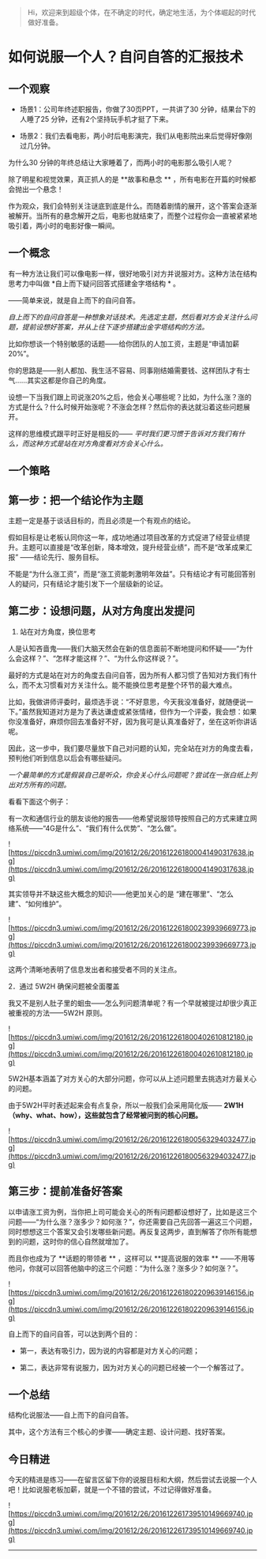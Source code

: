 > Hi，欢迎来到超级个体，在不确定的时代，确定地生活，为个体崛起的时代做好准备。

# 如何说服一个人？自问自答的汇报技术

## 一个观察

* 场景1：公司年终述职报告，你做了30页PPT，一共讲了30 分钟，结果台下的人睡了25 分钟，还有2个坚持玩手机才挺了下来。

* 场景2：我们去看电影，两小时后电影演完，我们从电影院出来后觉得好像刚过几分钟。

为什么30 分钟的年终总结让大家睡着了，而两小时的电影那么吸引人呢？

除了明星和视觉效果，真正抓人的是 **故事和悬念 ** ，所有电影在开篇的时候都会抛出一个悬念！

作为观众，我们会特别关注谜底到底是什么。而随着剧情的展开，这个答案会逐渐被解开。当所有的悬念解开之后，电影也就结束了，而整个过程你会一直被紧紧地吸引着，两小时的电影好像一瞬间。

## 一个概念

有一种方法让我们可以像电影一样，很好地吸引对方并说服对方。这种方法在结构思考力中叫做 *自上而下疑问回答式搭建金字塔结构 * 。

——简单来说，就是自上而下的自问自答。

 *自上而下的自问自答是一种想象对话技术。先选定主题，然后看对方会关注什么问题，提前设想好答案，并从上往下逐步搭建出金字塔结构的方法。*

比如你想谈一个特别敏感的话题——给你团队的人加工资，主题是“申请加薪20%”。

你的思路是——别人都加、我生活不容易、同事刚结婚需要钱、这样团队才有士气……其实这都是你自己的角度。

设想一下当我们跟上司说涨20%之后，他会关心哪些呢？比如，为什么涨？涨的方式是什么？什么时候开始涨呢？不涨会怎样？然后你的表达就沿着这些问题展开。

这样的思维模式跟平时正好是相反的—— *平时我们更习惯于告诉对方我们有什么，而这种方式是站在对方角度看对方会关心什么。*

## 一个策略

## 第一步：把一个结论作为主题

主题一定是基于谈话目标的，而且必须是一个有观点的结论。

假如目标是让老板认同你这一年，成功地通过项目改革的方式促进了经营业绩提升。主题可以直接是“改革创新，降本增效，提升经营业绩”，而不是“改革成果汇报” ——结论先行、服务目标。

不能是“为什么涨工资”，而是“涨工资能刺激明年效益”。只有结论才有可能回答别人的疑问，只有结论才能引发下一个层级新的论证。

## 第二步：设想问题，从对方角度出发提问

1. 站在对方角度，换位思考

人是认知吝啬鬼——我们大脑天然会在新的信息面前不断地提问和怀疑——“为什么会这样？”、“怎样才能这样？”、“为什么你这样说？”。

最好的方式是站在对方的角度去自问自答，因为所有人都习惯了告知对方我们有什么，而不太习惯看对方关注什么。能不能换位思考是整个环节的最大难点。

比如，我做讲师评委时，最烦选手说：“不好意思，今天我没准备好，就随便说一下。”虽然我知道对方是为了表达谦虚或紧张情绪，但作为一个评委，我会想：如果你没准备好，麻烦你回去准备好不好，因为我可是认真准备好了，坐在这听你讲话呢。

因此，这一步中，我们要尽量放下自己对问题的认知，完全站在对方的角度去看，预判他们听到信息以后会有哪些疑问。

 *一个最简单的方式是假装自己是听众，你会关心什么问题呢？尝试在一张白纸上列出对方所有的问题。*

看看下面这个例子：

有一次和通信行业的朋友谈他的报告——他希望说服领导按照自己的方式来建立网络系统——“4G是什么”、“我们有什么优势”、“怎么做”。

![https://piccdn3.umiwi.com/img/201612/26/201612261800041490317638.jpg](https://piccdn3.umiwi.com/img/201612/26/201612261800041490317638.jpg)

其实领导并不缺这些大概念的知识——他更加关心的是 “建在哪里”、“怎么建”、“如何维护”。

![https://piccdn3.umiwi.com/img/201612/26/201612261800239939669773.jpg](https://piccdn3.umiwi.com/img/201612/26/201612261800239939669773.jpg)

这两个清晰地表明了信息发出者和接受者不同的关注点。

2．通过 5W2H 确保问题被全面覆盖

我又不是别人肚子里的蛔虫——怎么列问题清单呢？有一个早就被提过却很少真正被重视的方法——5W2H 原则。

![https://piccdn3.umiwi.com/img/201612/26/201612261800402610812180.jpg](https://piccdn3.umiwi.com/img/201612/26/201612261800402610812180.jpg)

5W2H基本涵盖了对方关心的大部分问题，你可以从上述问题里去挑选对方最关心的问题。

由于5W2H平时表述起来会有点复杂，所以一般我们会采用简化版—— **2W1H （why、what、how），这些就包含了经常被问到的核心问题。**

![https://piccdn3.umiwi.com/img/201612/26/201612261800563294032477.jpg](https://piccdn3.umiwi.com/img/201612/26/201612261800563294032477.jpg)

## 第三步：提前准备好答案

以申请涨工资为例，当你把上司可能会关心的所有问题都设想好了，比如是这三个问题——“为什么涨？涨多少？如何涨？”，你还需要自己先回答一遍这三个问题，同时想想这三个答案又会引发哪些新问题。再反复这两步，直到解答了你所有能想到的问题，这时你的信心自然就增加了。

而且你也成为了 **话题的带领者 ** ，这样可以 **提高说服的效率 ** ——不用等他问，你就可以回答他脑中的这三个问题：“为什么涨？涨多少？如何涨？”。 

![https://piccdn3.umiwi.com/img/201612/26/201612261802209639146156.jpg](https://piccdn3.umiwi.com/img/201612/26/201612261802209639146156.jpg)

自上而下的自问自答，可以达到两个目的：

* 第一，表达有吸引力，因为说的内容都是对方关心的问题；

* 第二，表达非常有说服力，因为对方关心的问题已经被一个一个解答过了。

##  一个总结

结构化说服法——自上而下的自问自答。

其中，这个方法有三个核心的步骤——确定主题、设计问题、找好答案。

## 今日精进

今天的精进是练习——在留言区留下你的说服目标和大纲，然后尝试去说服一个人吧！比如说服老板加薪，就是一个不错的尝试，不过记得做好准备。

![https://piccdn3.umiwi.com/img/201612/26/201612261739510149669740.jpg](https://piccdn3.umiwi.com/img/201612/26/201612261739510149669740.jpg)

---
